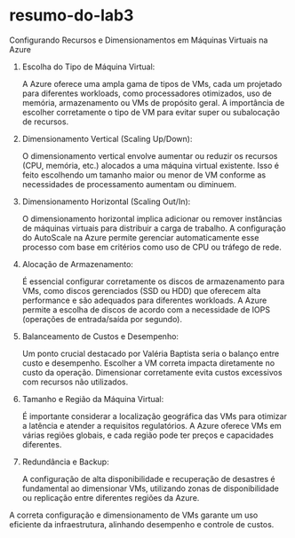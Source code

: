 # resumo-do-lab3
Configurando Recursos e Dimensionamentos em Máquinas Virtuais na Azure
1. Escolha do Tipo de Máquina Virtual:

    A Azure oferece uma ampla gama de tipos de VMs, cada um projetado para diferentes workloads, como processadores otimizados, uso de memória, armazenamento ou VMs de propósito geral.
   A importância de escolher corretamente o tipo de VM para evitar super ou subalocação de recursos.

2. Dimensionamento Vertical (Scaling Up/Down):

    O dimensionamento vertical envolve aumentar ou reduzir os recursos (CPU, memória, etc.) alocados a uma máquina virtual existente. Isso é feito escolhendo um tamanho maior ou menor de VM conforme as necessidades de processamento aumentam ou diminuem.

3. Dimensionamento Horizontal (Scaling Out/In):

    O dimensionamento horizontal implica adicionar ou remover instâncias de máquinas virtuais para distribuir a carga de trabalho. A configuração do AutoScale na Azure permite gerenciar automaticamente esse processo com base em critérios como uso de CPU ou tráfego de rede.

4. Alocação de Armazenamento:

    É essencial configurar corretamente os discos de armazenamento para VMs, como discos gerenciados (SSD ou HDD) que oferecem alta performance e são adequados para diferentes workloads. A Azure permite a escolha de discos de acordo com a necessidade de IOPS (operações de entrada/saída por segundo).

5. Balanceamento de Custos e Desempenho:

    Um ponto crucial destacado por Valéria Baptista seria o balanço entre custo e desempenho. Escolher a VM correta impacta diretamente no custo da operação. Dimensionar corretamente evita custos excessivos com recursos não utilizados.

6. Tamanho e Região da Máquina Virtual:

    É importante considerar a localização geográfica das VMs para otimizar a latência e atender a requisitos regulatórios. A Azure oferece VMs em várias regiões globais, e cada região pode ter preços e capacidades diferentes.

7. Redundância e Backup:

    A configuração de alta disponibilidade e recuperação de desastres é fundamental ao dimensionar VMs, utilizando zonas de disponibilidade ou replicação entre diferentes regiões da Azure.

A correta configuração e dimensionamento de VMs garante um uso eficiente da infraestrutura, alinhando desempenho e controle de custos.
